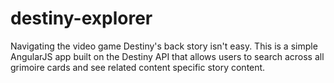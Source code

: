 # destiny-explorer
Navigating the video game Destiny's back story isn't easy.  This is a simple AngularJS app built on the Destiny API that allows users to search across all grimoire cards and see related content specific story content.
